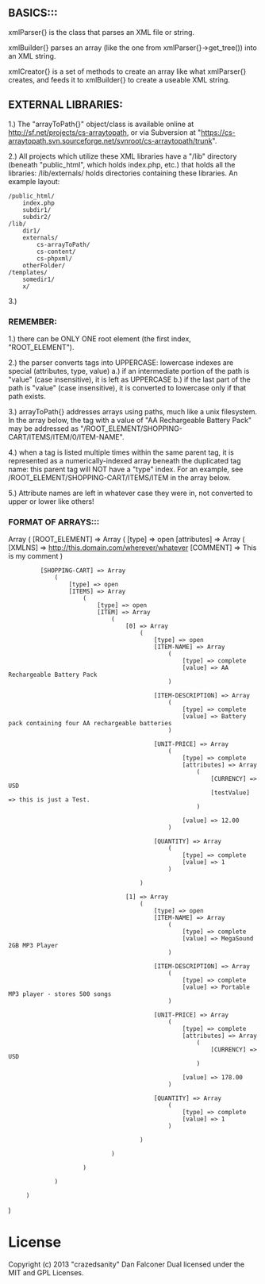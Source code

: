
## BASICS:::
xmlParser{} is the class that parses an XML file or string.

xmlBuilder{} parses an array (like the one from xmlParser{}->get_tree()) into an XML string.

xmlCreator{} is a set of methods to create an array like what xmlParser{} creates, and feeds it to xmlBuilder{} to create
a useable XML string.


## EXTERNAL LIBRARIES:
 1.) The "arrayToPath{}" object/class is available online at http://sf.net/projects/cs-arraytopath, or via Subversion at
 "https://cs-arraytopath.svn.sourceforge.net/svnroot/cs-arraytopath/trunk".
 
 2.) All projects which utilize these XML libraries have a "/lib" directory (beneath "public_html", which holds index.php, 
 etc.) that holds all the libraries: /lib/externals/ holds directories containing these libraries.  An example layout:
 
 	/public_html/
 		index.php
 		subdir1/
 		subdir2/
 	/lib/
 		dir1/
 		externals/
 			cs-arrayToPath/
 			cs-content/
 			cs-phpxml/
 		otherFolder/
 	/templates/
		somedir1/
		x/
 
 3.) 

### REMEMBER:
 1.) there can be ONLY ONE root element (the first index, "ROOT_ELEMENT").
 
 2.) the parser converts tags into UPPERCASE: lowercase indexes are special (attributes, type, value)
 	a.) if an intermediate portion of the path is "value" (case insensitive), it is left as UPPERCASE
 	b.) if the last part of the path is "value" (case insensitive), it is converted to lowercase only if that path exists.
 
 3.) arrayToPath{} addresses arrays using paths, much like a unix filesystem.  In the array below, the tag with a value
 of "AA Rechargeable Battery Pack" may be addressed as "/ROOT_ELEMENT/SHOPPING-CART/ITEMS/ITEM/0/ITEM-NAME".
 
 4.) when a tag is listed multiple times within the same parent tag, it is represented as a numerically-indexed array
 beneath the duplicated tag name: this parent tag will NOT have a "type" index.  For an example, see 
 /ROOT_ELEMENT/SHOPPING-CART/ITEMS/ITEM in the array below.
 
 5.) Attribute names are left in whatever case they were in, not converted to upper or lower like others!
 

### FORMAT OF ARRAYS:::

 Array
 (
     [ROOT_ELEMENT] => Array
         (
             [type] => open
             [attributes] => Array
                 (
                     [XMLNS] => http://this.domain.com/wherever/whatever
                     [COMMENT] => This is my comment
                 )
 
             [SHOPPING-CART] => Array
                 (
                     [type] => open
                     [ITEMS] => Array
                         (
                             [type] => open
                             [ITEM] => Array
                                 (
                                     [0] => Array
                                         (
                                             [type] => open
                                             [ITEM-NAME] => Array
                                                 (
                                                     [type] => complete
                                                     [value] => AA Rechargeable Battery Pack
                                                 )
 
                                             [ITEM-DESCRIPTION] => Array
                                                 (
                                                     [type] => complete
                                                     [value] => Battery pack containing four AA rechargeable batteries
                                                 )
 
                                             [UNIT-PRICE] => Array
                                                 (
                                                     [type] => complete
                                                     [attributes] => Array
                                                         (
                                                             [CURRENCY] => USD
                                                             [testValue] => this is just a Test.
                                                         )
 
                                                     [value] => 12.00
                                                 )
 
                                             [QUANTITY] => Array
                                                 (
                                                     [type] => complete
                                                     [value] => 1
                                                 )
 
                                         )
 
                                     [1] => Array
                                         (
                                             [type] => open
                                             [ITEM-NAME] => Array
                                                 (
                                                     [type] => complete
                                                     [value] => MegaSound 2GB MP3 Player
                                                 )
 
                                             [ITEM-DESCRIPTION] => Array
                                                 (
                                                     [type] => complete
                                                     [value] => Portable MP3 player - stores 500 songs
                                                 )
 
                                             [UNIT-PRICE] => Array
                                                 (
                                                     [type] => complete
                                                     [attributes] => Array
                                                         (
                                                             [CURRENCY] => USD
                                                         )
 
                                                     [value] => 178.00
                                                 )
 
                                             [QUANTITY] => Array
                                                 (
                                                     [type] => complete
                                                     [value] => 1
                                                 )
 
                                         )
 
                                 )
 
                         )
 
                 )
 
         )
 
 )
 

# License
Copyright (c) 2013 "crazedsanity" Dan Falconer
Dual licensed under the MIT and GPL Licenses.

